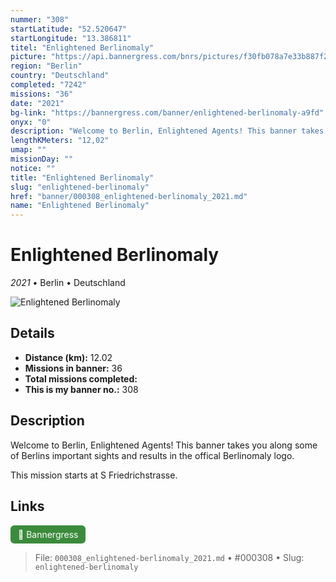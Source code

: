 ```yaml
---
nummer: "308"
startLatitude: "52.520647"
startLongitude: "13.386811"
titel: "Enlightened Berlinomaly"
picture: "https://api.bannergress.com/bnrs/pictures/f30fb078a7e33b887f2748a04e80bdf6"
region: "Berlin"
country: "Deutschland"
completed: "7242"
missions: "36"
date: "2021"
bg-link: "https://bannergress.com/banner/enlightened-berlinomaly-a9fd"
onyx: "0"
description: "Welcome to Berlin, Enlightened Agents! This banner takes you along some of Berlins important sights and results in the offical Berlinomaly logo. \n\nThis mission starts at S Friedrichstrasse."
lengthKMeters: "12,02"
umap: ""
missionDay: ""
notice: ""
title: "Enlightened Berlinomaly"
slug: "enlightened-berlinomaly"
href: "banner/000308_enlightened-berlinomaly_2021.md"
name: "Enlightened Berlinomaly"
---
```

# Enlightened Berlinomaly

*2021* • Berlin • Deutschland

![Enlightened Berlinomaly](https://api.bannergress.com/bnrs/pictures/f30fb078a7e33b887f2748a04e80bdf6)



## Details
- **Distance (km):** 12.02
- **Missions in banner:** 36
- **Total missions completed:** 
- **This is my banner no.:** 308



## Description
Welcome to Berlin, Enlightened Agents! This banner takes you along some of Berlins important sights and results in the offical Berlinomaly logo. 

This mission starts at S Friedrichstrasse.



## Links
<a href="https://bannergress.com/banner/enlightened-berlinomaly-a9fd" target="_blank" style="display:inline-block;margin-right:8px;padding:6px 12px;background:#3c8b3c;color:#fff;text-decoration:none;border-radius:6px;">🔗 Bannergress</a>



> File: `000308_enlightened-berlinomaly_2021.md` • #000308 • Slug: `enlightened-berlinomaly`
